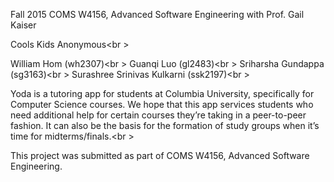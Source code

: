 Fall 2015 COMS W4156, Advanced Software Engineering with Prof. Gail Kaiser

Cools Kids Anonymous<br \>

William Hom (wh2307)<br \>
Guanqi Luo (gl2483)<br \>
Sriharsha Gundappa (sg3163)<br \>
Surashree Srinivas Kulkarni (ssk2197)<br \>

Yoda is a tutoring app for students at Columbia University, specifically for Computer Science courses. We hope that this app services students who need additional help for certain courses they’re taking in a peer-to-peer fashion. It can also be the basis for the formation of study groups when it’s time for midterms/finals.<br \>

This project was submitted as part of COMS W4156, Advanced Software Engineering.
